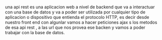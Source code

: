una api rest es una aplicacion web a nivel de backend que va a interactuar con una base de datos y va a poder ser utilizada por cualquier tipo de aplicacion o dispositivo que entienda el protocolo HTTP, es decir desde nuestro front end con algunlar vamos a hacer peticiones ajax s los metodos de esa api rest , a las url que nos provea ese backen y vamos a poder trabajar con la base de datos.